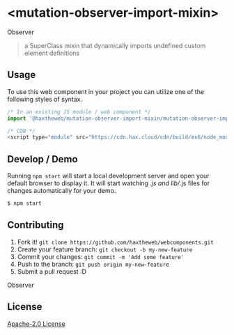 # &lt;mutation-observer-import-mixin&gt;

Observer
> a SuperClass mixin that dynamically imports undefined custom element definitions

## Usage
To use this web component in your project you can utilize one of the following styles of syntax.

```js
/* In an existing JS module / web component */
import '@haxtheweb/mutation-observer-import-mixin/mutation-observer-import-mixin.js';

/* CDN */
<script type="module" src="https://cdn.hax.cloud/cdn/build/es6/node_modules/@haxtheweb/mutation-observer-import-mixin/mutation-observer-import-mixin.js"></script>
```

## Develop / Demo
Running `npm start` will start a local development server and open your default browser to display it. It will start watching *.js and lib/*.js files for changes automatically for your demo.
```bash
$ npm start
```


## Contributing

1. Fork it! `git clone https://github.com/haxtheweb/webcomponents.git`
2. Create your feature branch: `git checkout -b my-new-feature`
3. Commit your changes: `git commit -m 'Add some feature'`
4. Push to the branch: `git push origin my-new-feature`
5. Submit a pull request :D

Observer

## License
[Apache-2.0 License](http://opensource.org/licenses/Apache-2.0)